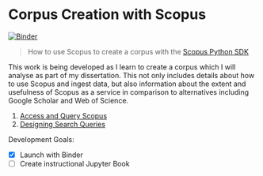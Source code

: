 # Corpus Creation with Scopus

[![Binder](https://mybinder.org/badge_logo.svg)](https://mybinder.org/v2/gh/nicole-brewer/corpus_creation_with_scopus/HEAD)

> How to use Scopus to create a corpus with the [Scopus Python SDK](https://github.com/ElsevierDev/elsapy)

This work is being developed as I learn to create a corpus which I will analyse as part of my dissertation. This not only includes details about how to use Scopus and ingest data, but also information about the extent and usefulness of Scopus as a service in comparison to alternatives including Google Scholar and Web of Science. 

01. [Access and Query Scopus](https://mybinder.org/v2/gh/nicole-brewer/corpus_creation_with_scopus/HEAD?labpath=01_Access_and_Query_Scopus.ipynb)
02. [Designing Search Queries](https://mybinder.org/v2/gh/nicole-brewer/corpus_creation_with_scopus/HEAD?labpath=02_Designing_Search_Queries.ipynb)



Development Goals:

- [x] Launch with Binder
- [ ] Create instructional Jupyter Book

